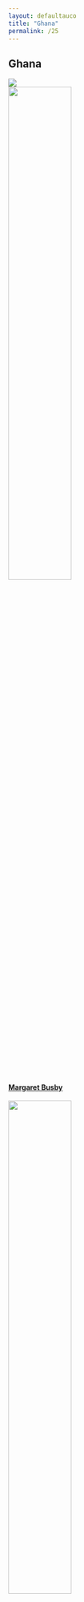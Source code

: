 ```yaml
---
layout: defaultauco
title: "Ghana"
permalink: /25
---
```

<div class="container-0">
    <div class="container-title">
        <span class="country"><h2>Ghana</h2></span>
        <div class="photo-co">
          <img src="https://www.worldatlas.com/r/w960-q80/upload/d2/cd/62/gh-01.jpg" >
    </div>
</div>
<!-- partial:index.partial.html -->
<div class="container">
  <div class="timeline clearfix">
  <div class="vertical-line">
 <div id="post-1" class="vesti-col timeline-post">
      <div class="vesti-content-wrapper">
        <div class="photo">
          <img src="https://upload.wikimedia.org/wikipedia/commons/thumb/9/98/Margaret_Busby_-_2019-02-12_-_Andy_Mabbett_-_03.jpg/330px-Margaret_Busby_-_2019-02-12_-_Andy_Mabbett_-_03.jpg" width="50%" height="50%">
          <div class="vesti-date-wrapper">
            <div class="vesti-date">
            </div>
          </div>
        </div>
        <div class="vesti-desc">
          <a class="desc-a" href="#">
            <h4><a href="/mbusby">Margaret Busby</a></h4>
          </a>
        </div>
      </div>
    </div>
  <div id="post-2" class="vesti-col timeline-post">
  <div class="vesti-content-wrapper">
    <div class="photo">
      <img src="https://pbs.twimg.com/profile_images/827325764911689728/c32NVJQN_400x400.jpg" width="50%" heigh="50%">
      <div class="vesti-date-wrapper">
   <div class="vesti-date">
      </div>
    </div>
  </div>
    <div class="vesti-desc">
      <a class="desc-a" href="#">
        <h4><a href="/ksndawes">Kwame Senu Neville Dawes</a></h4>
      </a>
    </div>
  </div>
</div>


<!-- partial -->